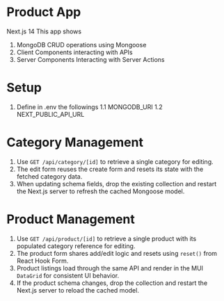 # Product App
Next.js 14
This app shows
1. MongoDB CRUD operations using Mongoose
2. Client Components interacting with APIs
3. Server Components Interacting with Server Actions

# Setup
1. Define in .env the followings
1.1 MONGODB_URI
1.2 NEXT_PUBLIC_API_URL

# Category Management
1. Use `GET /api/category/[id]` to retrieve a single category for editing.
2. The edit form reuses the create form and resets its state with the fetched category data.
3. When updating schema fields, drop the existing collection and restart the Next.js server to refresh the cached Mongoose model.

# Product Management
1. Use `GET /api/product/[id]` to retrieve a single product with its populated category reference for editing.
2. The product form shares add/edit logic and resets using `reset()` from React Hook Form.
3. Product listings load through the same API and render in the MUI `DataGrid` for consistent UI behavior.
4. If the product schema changes, drop the collection and restart the Next.js server to reload the cached model.
